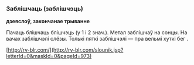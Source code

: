 ### Заблішчаць (заблішчэць)
**дзеяслоў, закончанае трыванне**

Пачаць блішчаць блішчэць (у 1 і 2 знач.). Метал заблішчаў на сонцы. На вачах заблішчэлі слёзы. Толькі пяткі заблішчэлі — пра вельмі хуткі бег .

<a rel="author">[http://rv-blr.com/](http://rv-blr.com/slounik.jsp?letterId=0&maskId=0&pageId=973)</a>
